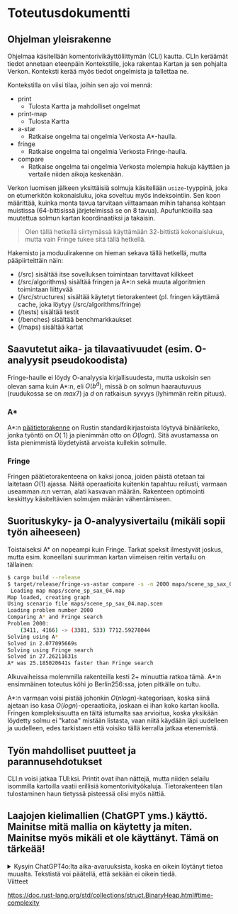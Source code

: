 # Toteutusdokumentti

## Ohjelman yleisrakenne
Ohjelmaa käsitellään komentorivikäyttöliittymän (CLI) kautta.
CLIn keräämät tiedot annetaan eteenpäin Kontekstille, joka rakentaa Kartan ja sen pohjalta Verkon.
Konteksti kerää myös tiedot ongelmista ja tallettaa ne.

Kontekstilla on viisi tilaa, joihin sen ajo voi mennä:
- print
  - Tulosta Kartta ja mahdolliset ongelmat
- print-map
  - Tulosta Kartta
- a-star
  - Ratkaise ongelma tai ongelmia Verkosta A*-haulla.
- fringe
  - Ratkaise ongelma tai ongelmia Verkosta Fringe-haulla.
- compare
  - Ratkaise ongelma tai ongelmia Verkosta molempia hakuja käyttäen ja vertaile niiden aikoja keskenään.

Verkon luomisen jälkeen yksittäisiä solmuja käsitellään `usize`-tyyppinä, joka on etumerkitön kokonaisluku, 
joka soveltuu myös indeksointiin.
Sen koon määrittää, kuinka monta tavua tarvitaan viittaamaan mihin tahansa kohtaan muistissa 
(64-bittisissä järjetelmissä se on 8 tavua).
Apufunktioilla saa muutettua solmun kartan koordinaatiksi ja takaisin.
> Olen tällä hetkellä siirtymässä käyttämään 32-bittistä kokonaislukua, mutta vain Fringe tukee sitä tällä hetkellä.

Hakemisto ja moduulirakenne on hieman sekava tällä hetkellä, mutta pääpiirteittäin näin:
- (/src) sisältää itse sovelluksen toimintaan tarvittavat kilkkeet
- (/src/algorithms) sisältää fringen ja A*:n sekä muuta algoritmien toimintaan liittyvää
- (/src/structures) sisältää käytetyt tietorakenteet (pl. fringen käyttämä cache, joka löytyy (/src/algorithms/fringe) 
- (/tests) sisältää testit
- (/benches) sisältää benchmarkkaukset
- (/maps) sisältää kartat

## Saavutetut aika- ja tilavaativuudet (esim. O-analyysit pseudokoodista)
Fringe-haulle ei löydy O-analyysia kirjallisuudesta, mutta uskoisin sen olevan sama kuin A*:n, 
eli  $O(b^d)$, missä $b$ on solmun haarautuvuus (ruudukossa se on $max 7$)
ja $d$ on ratkaisun syvyys (lyhimmän reitin pituus).

### A*
A*:n [päätietorakenne](/src/structures/frontier.rs) on Rustin standardikirjastoista löytyvä binäärikeko, 
jonka työntö on $O(~1)$ ja pienimmän otto on $O(log n)$.
Sitä avustamassa on lista pienimmistä löydetyistä arvoista kullekin solmulle.

### Fringe
Fringen päätietorakenteena on kaksi jonoa, joiden päistä otetaan tai laitetaan $O(1)$ ajassa.
Näitä operaatioita kuitenkin tapahtuu reilusti, varmaan useamman $n$:n verran, alati kasvavan määrän.
Rakenteen optimointi keskittyy käsiteltävien solmujen määrän vähentämiseen.

## Suorituskyky- ja O-analyysivertailu (mikäli sopii työn aiheeseen)
Toistaiseksi A* on nopeampi kuin Fringe.
Tarkat speksit ilmestyvät joskus, mutta esim. koneellani suurimman kartan viimeisen reitin vertailu on tällainen: 
```bash
$ cargo build --release
$ target/release/fringe-vs-astar compare -s -n 2000 maps/scene_sp_sax_04.map
 Loading map maps/scene_sp_sax_04.map
Map loaded, creating graph
Using scenario file maps/scene_sp_sax_04.map.scen
Loading problem number 2000
Comparing A* and Fringe search
Problem 2000:
	(3411, 4166) -> (3381, 533)	7712.59278044
Solving using A*
Solved in 2.077095669s
Solving using Fringe search
Solved in 27.26211631s
A* was 25.185020641s faster than Fringe search
```

Alkuvaiheissa molemmilla rakenteilla kesti 2+ minuuttia ratkoa tämä.
A*:n ensimmäinen toteutus köhi jo Berlin256:ssa, joten pitkälle on tultu.

A*:n varmaan voisi pistää johonkin $O(n log n)$-kategoriaan, koska siinä ajetaan iso kasa $O(log n)$-operaatioita,
joskaan ei ihan koko kartan koolla.
Fringen kompleksisuutta en tältä istumalta saa arvioitua, koska yksikään löydetty solmu ei "katoa" mistään listasta,
vaan niitä käydään läpi uudelleen ja uudelleen, edes tarkistaen että voisiko tällä kerralla jatkaa etenemistä.


## Työn mahdolliset puutteet ja parannusehdotukset
CLI:n voisi jatkaa TUI:ksi.
Printit ovat ihan nättejä, mutta niiden selailu isommilla kartoilla vaatii erillisiä komentorivityökaluja.
Tietorakenteen tilan tulostaminen haun tietyssä pisteessä olisi myös nättiä.


## Laajojen kielimallien (ChatGPT yms.) käyttö. Mainitse mitä mallia on käytetty ja miten. Mainitse myös mikäli et ole käyttänyt. Tämä on tärkeää!

<details>
<summary>
Kysyin ChatGPT4o:lta aika-avaruuksista, koska en oikein löytänyt tietoa muualta. 
Tekstistä voi päätellä, että sekään ei oikein tiedä.
</summary>
> what is the time complexity of Fringe Search?



Fringe Search is a best-first search algorithm designed to be memory-efficient while maintaining optimal performance. It is particularly useful for finding shortest paths in graphs. The time complexity of Fringe Search is determined by the number of nodes it expands, similar to other heuristic search algorithms like A*.

### Time Complexity of Fringe Search

1. **Worst-case Time Complexity**:
   - The worst-case time complexity of Fringe Search is \(O(b^d)\), where \(b\) is the branching factor (the average number of successors per state), and \(d\) is the depth of the shallowest goal node.
   - This complexity arises because, in the worst case, the algorithm may have to explore all nodes up to depth \(d\) to find the goal.

2. **Best-case Time Complexity**:
   - In the best case, the time complexity is much lower, potentially as low as \(O(d)\) if the goal is found early in the search process.

### Factors Influencing Time Complexity

- **Heuristic Quality**:
  - The efficiency of Fringe Search heavily depends on the quality of the heuristic used. A better heuristic (closer to the true cost) can significantly reduce the number of nodes expanded, thereby improving performance.
  - If the heuristic is perfect (equal to the true cost to reach the goal), the time complexity can be close to linear, \(O(d)\).

- **Branching Factor**:
  - The branching factor \(b\) greatly influences the number of nodes that need to be explored. A higher branching factor results in exponentially more nodes to consider.

- **Depth of the Goal Node**:
  - The depth \(d\) of the goal node in the search space determines how deep the algorithm needs to go. The deeper the goal, the more nodes need to be expanded.

### Comparison with A*

- **Similarities**:
  - Both Fringe Search and A* are heuristic search algorithms that aim to find the shortest path.
  - The worst-case time complexity of both algorithms is \(O(b^d)\).

- **Differences**:
  - Fringe Search is designed to be more memory-efficient than A*. A* maintains an open list of all nodes that need to be explored, which can grow very large. In contrast, Fringe Search uses an iterative approach with a limited memory footprint.

### Practical Considerations

- **Memory Efficiency**:
  - Fringe Search is particularly advantageous in scenarios where memory is a limiting factor. It requires less memory than A* by not keeping all nodes in memory simultaneously.

- **Iterative Approach**:
  - Fringe Search uses a series of depth-limited searches, refining the depth limit in each iteration. This iterative deepening helps manage memory usage more effectively compared to A*'s open list.

### Summary

- **Worst-case Time Complexity**: \(O(b^d)\)
- **Best-case Time Complexity**: Potentially \(O(d)\) with a perfect heuristic
- **Factors**: Heuristic quality, branching factor \(b\), and depth \(d\) of the goal node

Fringe Search offers a balance between time efficiency and memory usage, making it a practical choice for large search spaces where memory constraints are significant.
</details

## Viitteet
https://doc.rust-lang.org/std/collections/struct.BinaryHeap.html#time-complexity
